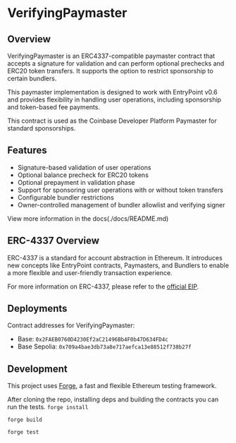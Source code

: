 # VerifyingPaymaster

## Overview

VerifyingPaymaster is an ERC4337-compatible paymaster contract that accepts a signature for validation and can perform optional prechecks and ERC20 token transfers. It supports the option to restrict sponsorship to certain bundlers. 

This paymaster implementation is designed to work with EntryPoint v0.6 and provides flexibility in handling user operations, including sponsorship and token-based fee payments.

This contract is used as the Coinbase Developer Platform Paymaster for standard sponsorships.

## Features

- Signature-based validation of user operations
- Optional balance precheck for ERC20 tokens
- Optional prepayment in validation phase
- Support for sponsoring user operations with or without token transfers
- Configurable bundler restrictions 
- Owner-controlled management of bundler allowlist and verifying signer

View more information in the docs(./docs/README.md)

## ERC-4337 Overview

ERC-4337 is a standard for account abstraction in Ethereum. It introduces new concepts like EntryPoint contracts, Paymasters, and Bundlers to enable a more flexible and user-friendly transaction experience.

For more information on ERC-4337, please refer to the [official EIP](https://eips.ethereum.org/EIPS/eip-4337).

## Deployments

Contract addresses for VerifyingPaymaster:

- Base: ```0x2FAEB0760D4230Ef2aC21496Bb4F0b47D634FD4c```
- Base Sepolia: ```0x709a4bae3db73a8e717aefca13e88512f738b27f```

## Development

This project uses [Forge](https://github.com/foundry-rs/forge), a fast and flexible Ethereum testing framework.

After cloning the repo, installing deps and building the contracts you can run the tests.
```forge install```

```forge build```

```forge test```